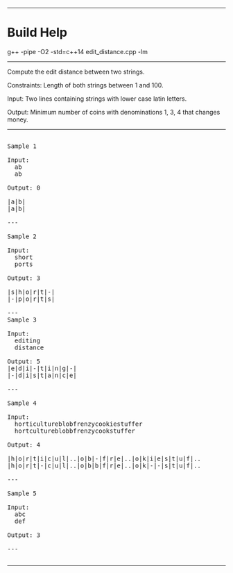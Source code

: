 
***

# Build Help

g++ -pipe -O2 -std=c++14 edit_distance.cpp -lm

***

Compute the edit distance between two strings.

Constraints: Length of both strings between 1 and 100.

Input:  Two lines containing strings with lower case latin letters.

Output: Minimum number of coins with denominations 1, 3, 4 that changes money.
  
***

<pre>

Sample 1

Input:
  ab
  ab

Output: 0

|a|b|
|a|b|

---

Sample 2

Input: 
  short
  ports

Output: 3

|s|h|o|r|t|-|
|-|p|o|r|t|s|

---
Sample 3  

Input:  
  editing
  distance

Output: 5
|e|d|i|-|t|i|n|g|-|
|-|d|i|s|t|a|n|c|e|

---

Sample 4 

Input:  
  horticultureblobfrenzycookiestuffer
  hortcultureblobbfrenzycookstuffer

Output: 4

|h|o|r|t|i|c|u|l|..|o|b|-|f|r|e|..|o|k|i|e|s|t|u|f|..
|h|o|r|t|-|c|u|l|..|o|b|b|f|r|e|..|o|k|-|-|s|t|u|f|..

---

Sample 5

Input:  
  abc
  def
  
Output: 3

---

</pre>

***



